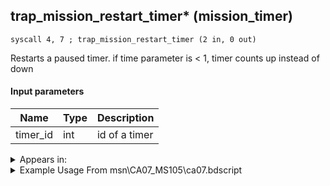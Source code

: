 ## trap_mission_restart_timer* (mission_timer)

`syscall 4, 7 ; trap_mission_restart_timer (2 in, 0 out)`

Restarts a paused timer. if time parameter is < 1, timer counts up instead of down

#### Input parameters
| Name | Type | Description
|------|------|------------
| timer_id   | int   | id of a timer




<details>
	<summary>Appears in:</summary>
| filename | Entity (obj)
|----------|-------------
| msn\CA07_MS105\ca07.bdscript       |           
| msn\EH26_MS108\eh26.bdscript       |           

</details>

<details>
	<summary>Example Usage From msn\CA07_MS105\ca07.bdscript</summary>
```
L184:
 pushImm -1
 pushImm 0
 syscall 4, 7 ; trap_mission_restart_timer (2 in, 0 out)
 pushImm 17353
 syscall 4, 4 ; trap_mission_information (1 in, 0 out)
```
</details>

